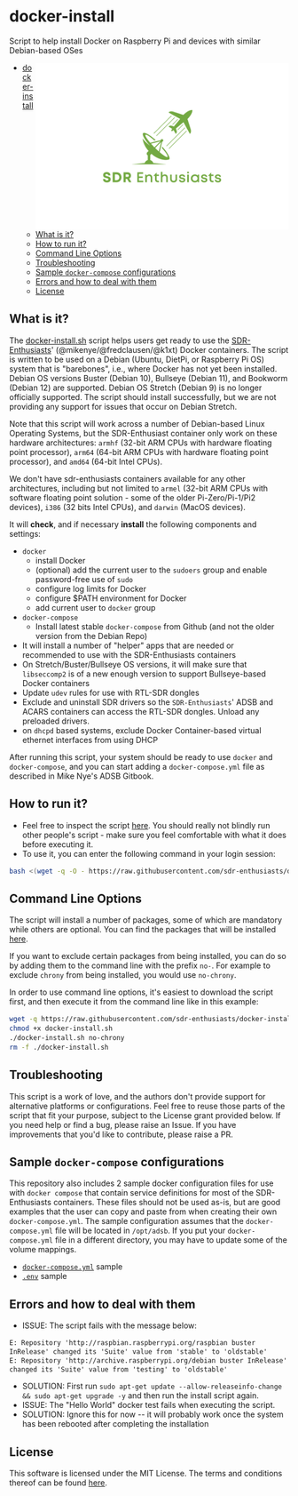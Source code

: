 # docker-install

Script to help install Docker on Raspberry Pi and devices with similar Debian-based OSes

<img align="right" src="https://raw.githubusercontent.com/sdr-enthusiasts/sdr-enthusiast-assets/main/SDR%20Enthusiasts.svg" height="300">

- [docker-install](#docker-install)
  - [What is it?](#what-is-it)
  - [How to run it?](#how-to-run-it)
  - [Command Line Options](#command-line-options)
  - [Troubleshooting](#troubleshooting)
  - [Sample `docker-compose` configurations](#sample-docker-compose-configurations)
  - [Errors and how to deal with them](#errors-and-how-to-deal-with-them)
  - [License](#license)

## What is it?

The [docker-install.sh](docker-install.sh) script helps users get ready to use the [SDR-Enthusiasts](https://github.com/sdr-enthusiasts)' (@mikenye/@fredclausen/@k1xt) Docker containers.
The script is written to be used on a Debian (Ubuntu, DietPi, or Raspberry Pi OS) system that is "barebones", i.e., where Docker has not yet been installed. Debian OS versions Buster (Debian 10), Bullseye (Debian 11), and Bookworm (Debian 12) are supported. Debian OS Stretch (Debian 9) is no longer officially supported. The script should install successfully, but we are not providing any support for issues that occur on Debian Stretch.

Note that this script will work across a number of Debian-based Linux Operating Systems, but the SDR-Enthusiast container only work on these hardware architectures: `armhf` (32-bit ARM CPUs with hardware floating point processor), `arm64` (64-bit ARM CPUs with hardware floating point processor), and `amd64` (64-bit Intel CPUs).

We don't have sdr-enthusiasts containers available for any other architectures, including but not limited to `armel` (32-bit ARM CPUs with software floating point solution - some of the older Pi-Zero/Pi-1/Pi2 devices), `i386` (32 bits Intel CPUs), and `darwin` (MacOS devices).

It will **check**, and if necessary **install** the following components and settings:

- `docker`
  - install Docker
  - (optional) add the current user to the `sudoers` group and enable password-free use of `sudo`
  - configure log limits for Docker
  - configure $PATH environment for Docker
  - add current user to `docker` group
- `docker-compose`
  - Install latest stable `docker-compose` from Github (and not the older version from the Debian Repo)
- It will install a number of "helper" apps that are needed or recommended to use with the SDR-Enthusiasts containers
- On Stretch/Buster/Bullseye OS versions, it will make sure that `libseccomp2` is of a new enough version to support Bullseye-based Docker containers
- Update `udev` rules for use with RTL-SDR dongles
- Exclude and uninstall SDR drivers so the `SDR-Enthusiasts`' ADSB and ACARS containers can access the RTL-SDR dongles. Unload any preloaded drivers.
- on `dhcpd` based systems, exclude Docker Container-based virtual ethernet interfaces from using DHCP

After running this script, your system should be ready to use `docker` and `docker-compose`, and you can start adding a `docker-compose.yml` file as described in Mike Nye's ADSB Gitbook.

## How to run it?

- Feel free to inspect the script [here](docker-install.sh). You should really not blindly run other people's script - make sure you feel comfortable with what it does before executing it.
- To use it, you can enter the following command in your login session:

```bash
bash <(wget -q -O - https://raw.githubusercontent.com/sdr-enthusiasts/docker-install/main/docker-install.sh)
```

## Command Line Options

The script will install a number of packages, some of which are mandatory while others are optional. You can find the packages that will be installed [here](https://github.com/sdr-enthusiasts/docker-install/blob/main/docker-install.sh#L22).

If you want to exclude certain packages from being installed, you can do so by adding them to the command line with the prefix `no-`. For example to exclude `chrony` from being installed, you would use `no-chrony`.

In order to use command line options, it's easiest to download the script first, and then execute it from the command line like in this example:

```bash
wget -q https://raw.githubusercontent.com/sdr-enthusiasts/docker-install/main/docker-install.sh
chmod +x docker-install.sh
./docker-install.sh no-chrony
rm -f ./docker-install.sh
```

## Troubleshooting

This script is a work of love, and the authors don't provide support for alternative platforms or configurations.
Feel free to reuse those parts of the script that fit your purpose, subject to the License grant provided below.
If you need help or find a bug, please raise an Issue.
If you have improvements that you'd like to contribute, please raise a PR.

## Sample `docker-compose` configurations

This repository also includes 2 sample docker configuration files for use with `docker compose` that contain service definitions for most of the SDR-Enthusiasts containers. These files should not be used as-is, but are good examples that the user can copy and paste from when creating their own `docker-compose.yml`.
The sample configuration assumes that the `docker-compose.yml` file will be located in `/opt/adsb`. If you put your `docker-compose.yml` file in a different directory, you may have to update some of the volume mappings.

- [`docker-compose.yml`](sample-docker-compose.yml) sample
- [`.env`](sample-dot-env) sample

## Errors and how to deal with them

- ISSUE: The script fails with the message below:

```text
E: Repository 'http://raspbian.raspberrypi.org/raspbian buster InRelease' changed its 'Suite' value from 'stable' to 'oldstable'
E: Repository 'http://archive.raspberrypi.org/debian buster InRelease' changed its 'Suite' value from 'testing' to 'oldstable'
```

- SOLUTION: First run `sudo apt-get update --allow-releaseinfo-change && sudo apt-get upgrade -y` and then run the install script again.
- ISSUE: The "Hello World" docker test fails when executing the script.
- SOLUTION: Ignore this for now -- it will probably work once the system has been rebooted after completing the installation

## License

This software is licensed under the MIT License. The terms and conditions thereof can be found [here](LICENSE).
